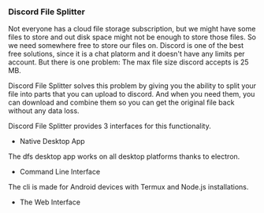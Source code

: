 ### Discord File Splitter

Not everyone has a cloud file storage subscription, but we might have some files to store and out disk space might not be enough to store those files. So we need somewhere free to store our files on. Discord is one of the best free solutions, since it is a chat platorm and it doesn't have any limits per account. But there is one problem: The max file size discord accepts is 25 MB.


Discord File Splitter solves this problem by giving you the ability to split your file into parts that you can upload to discord. And when you need them, you can download and combine them so you can get the original file back without any data loss.

Discord File Splitter provides 3 interfaces for this functionality.

- Native Desktop App

  
The dfs desktop app works on all desktop platforms thanks to electron.
- Command Line Interface

  
The cli is made for Android devices with Termux and Node.js installations.
- The Web Interface

